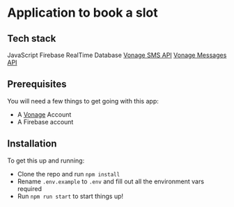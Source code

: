 # Application to book a slot

## Tech stack
JavaScript
Firebase RealTime Database
[Vonage SMS API](https://www.vonage.co.uk/communications-apis/sms/)
[Vonage Messages API](https://www.vonage.co.uk/communications-apis/sms/)

## Prerequisites
You will need a few things to get going with this app:

- A [Vonage](https://vonage.com) Account
- A Firebase account

## Installation

To get this up and running:

- Clone the repo and run `npm install`
- Rename `.env.example` to `.env` and fill out all the environment vars required
- Run `npm run start` to start things up!
